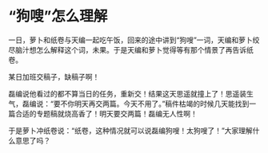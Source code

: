 # “狗嗖”怎么理解

一日，萝卜和纸卷与天编一起吃午饭，回来的途中讲到“狗嗖”一词，天编和萝卜绞尽脑汁想怎么解释这个词，未果。于是天编和萝卜觉得等有那个情景了再告诉纸卷。 

某日加班交稿子，缺稿子啊！ 

磊编说他看过的都不算当日的任务，重新交！结果这天思遥就撞上了！思遥装生气，磊编说：“要不你明天再交两篇。今天不用了。”稿件枯竭的时候几天能找到一篇合适的专题稿就烧高香了！明天要交两篇！磊编无人性啊！ 

于是萝卜冲纸卷说：“纸卷，这种情况就可以说磊编狗嗖！太狗嗖了！”大家理解什么意思了吗？